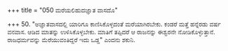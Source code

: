 +++
title = "050 ಮರೆಯಲಿಹುದಜ್ಞಾತ ವಾಸದೊ"

+++
50. "ಅಜ್ಞಾತವಾಸದಲ್ಲಿ ಯಾರಿಗೂ ಕಾಣಿಸಿಕೊಳ್ಳದಂತೆ ಮರೆಯಾಗಿರಬೇಕು. ಕಂಡರೆ ಮತ್ತೆ ಹನ್ನೆರಡು ವರ್ಷ ವನವಾಸ. ಆಡಿದ ಮಾತನ್ನು ಉಳಿಸಿಕೊಳ್ಳಬೇಕು. ಮಾತಿಗೆ ತಪ್ಪಿದರೆ ಆ ರಾಜನನ್ನು ಈಶ್ವರನೇ ನೋಡಿಕೊಳ್ಳುತ್ತಾನೆ. ರಾಜಧರ್ಮವನ್ನು ಮೆರೆಯುವಂತಿದ್ದರೆ ಇದು ಒಡ್ಡ" ಎಂದನು ಶಕುನಿ.